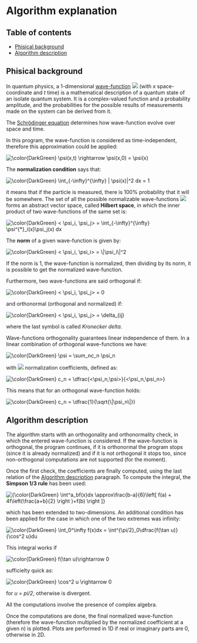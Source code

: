 # Algorithm explanation

## Table of contents

- [Phisical background](#phisical-background)
- [Algorithm description](#algorithm-description)

## Phisical background

In quantum physics, a 1-dimensional [wave-function](https://en.wikipedia.org/wiki/Wave_function) <img src="https://render.githubusercontent.com/render/math?math=\color{green}{\psi_n(x, t)}"> (with *x* space-coordinate and *t* time) is a mathematical description of a quantum state of an isolate quantum system. It is a complex-valued function and a probability amplitude, and the probabilities for the possible results of measurements made on the system can be derived from it.

The [Schrödinger equation](https://users.aber.ac.uk/ruw/teach/327/hatom.php) determines how wave-function evolve over space and time.

In this program, the wave-function is considered as time-independent, therefore this approximation could be applied:

<img src="https://latex.codecogs.com/svg.image?\color{DarkGreen}&space;\psi(x,t)&space;\rightarrow&space;\psi(x,0)&space;=&space;\psi(x)" title="\color{DarkGreen} \psi(x,t) \rightarrow \psi(x,0) = \psi(x)" />

The **normalization condition** says that:

<img src="https://latex.codecogs.com/svg.image?\color{DarkGreen}&space;\int_{-\infty}^{\infty}&space;|&space;\psi(x)|^2&space;dx&space;=&space;1" title="\color{DarkGreen} \int_{-\infty}^{\infty} | \psi(x)|^2 dx = 1" />

it means that if the particle is measured, there is 100% probability that it will be somewhere. The set of all the possible normalizable wave-functions <img src="https://render.githubusercontent.com/render/math?math=\color{green}{\psi_n(x)}"> forms an abstract vector space, called **Hilbert space**, in which the inner product of two wave-functions of the same set is:

<img src="https://latex.codecogs.com/svg.image?\color{DarkGreen}&space;<&space;\psi_i,&space;\psi_j>&space;=&space;\int_{-\infty}^{\infty}&space;\psi^{*}_i(x)\psi_j(x)&space;dx" title="\color{DarkGreen} < \psi_i, \psi_j> = \int_{-\infty}^{\infty} \psi^{*}_i(x)\psi_j(x) dx" />

The **norm** of a given wave-function is given by:

<img src="https://latex.codecogs.com/svg.image?\color{DarkGreen}&space;<&space;\psi_i,&space;\psi_i>&space;=&space;\|\psi_i\|^2" title="\color{DarkGreen} < \psi_i, \psi_i> = \|\psi_i\|^2" />

If the norm is 1, the wave-function is normalized, then dividing by its norm, it is possible to get the normalized wave-function.

Furthermore, two wave-functions are said orthogonal if:

<img src="https://latex.codecogs.com/svg.image?\color{DarkGreen}&space;<&space;\psi_i,&space;\psi_j>&space;=&space;0" title="\color{DarkGreen} < \psi_i, \psi_j> = 0" />

and orthonormal (orthogonal and normalized) if: 

<img src="https://latex.codecogs.com/svg.image?\color{DarkGreen}&space;<&space;\psi_i,&space;\psi_j>&space;=&space;\delta_{ij}" title="\color{DarkGreen} < \psi_i, \psi_j> = \delta_{ij}" />

where the last symbol is called *Kronecker delta*.

Wave-functions orthogonality guarantees linear independence of them. In a linear combination of orthogonal wave-functions we have:

<img src="https://latex.codecogs.com/svg.image?\color{DarkGreen}&space;\psi&space;=&space;\sum_nc_n&space;\psi_n" title="\color{DarkGreen} \psi = \sum_nc_n \psi_n" />

with <img src="https://render.githubusercontent.com/render/math?math=\color{green}{c_n}"> normalization coefficients, defined as:

<img src="https://latex.codecogs.com/svg.image?\color{DarkGreen}&space;c_n&space;=&space;\dfrac{<\psi_n,\psi>}{<\psi_n,\psi_n>}" title="\color{DarkGreen} c_n = \dfrac{<\psi_n,\psi>}{<\psi_n,\psi_n>}" />

This means that for an orthogonal wave-function holds:

<img src="https://latex.codecogs.com/svg.image?\color{DarkGreen}&space;c_n&space;=&space;\dfrac{1}{\sqrt{\|\psi_n\|}}" title="\color{DarkGreen} c_n = \dfrac{1}{\sqrt{\|\psi_n\|}}" />

## Algorithm description

The algorithm starts with an orthogonality and orthonormality check, in which the entered wave-function is considered. If the wave-function is orthogonal, the program continues, if it is orthonormal the program stops (since it is already normalized) and if it is not orthogonal it stops too, since non-orthogonal computations are not supported (for the moment).

Once the first check, the coefficients are finally computed, using the last relation of the [Algorithm description](#algorithm-description) paragraph. To compute the integral, the **Simpson 1/3 rule** has been used:

<img src="https://latex.codecogs.com/svg.image?{\color{DarkGreen}&space;\int^a_bf(x)dx&space;\approx\frac{b-a}{6}\left[&space;f(a)&space;&plus;&space;4f\left(\frac{a&plus;b}{2}&space;\right&space;)&plus;f(b)&space;\right&space;]}" title="{\color{DarkGreen} \int^a_bf(x)dx \approx\frac{b-a}{6}\left[ f(a) + 4f\left(\frac{a+b}{2} \right )+f(b) \right ]}" />

which has been extended to two-dimensions. An additional condition has been applied for the case in which one of the two extremes was infinity:

<img src="https://latex.codecogs.com/svg.image?\color{DarkGreen}&space;\int_{-\infty}^\infty&space;f(x)dx&space;=&space;\int^{\pi}_0\dfrac{f(\tan&space;u)}{\cos^2&space;u}du" title="\color{DarkGreen} \int_0^\infty f(x)dx = \int^{\pi/2}_0\dfrac{f(\tan u)}{\cos^2 u}du" />

This integral works if

<img src="https://latex.codecogs.com/svg.image?\color{DarkGreen}&space;f(\tan&space;u)\rightarrow&space;0" title="\color{DarkGreen} f(\tan u)\rightarrow 0" />

sufficielty quick as:

<img src="https://latex.codecogs.com/svg.image?\color{DarkGreen}&space;\cos^2&space;u&space;\rightarrow&space;0" title="\color{DarkGreen} \cos^2 u \rightarrow 0" />

for *u = pi/2*, otherwise is divergent.

All the computations involve the presence of complex algebra.

Once the computations are done, the final normalized wave-function (therefore the wave-function multiplied by the normalized coefficient at a given *n*) is plotted. Plots are performed in 1D if real or imaginary parts are 0, otherwise in 2D.